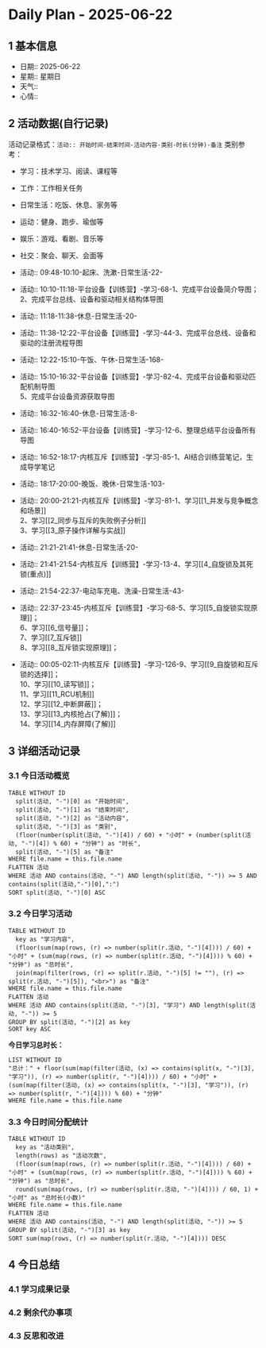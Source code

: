 # Daily Plan - 2025-06-22

## 1 基本信息

- 日期:: 2025-06-22
- 星期:: 星期日
- 天气::
- 心情::

## 2 活动数据(自行记录)
活动记录格式：`活动:: 开始时间-结束时间-活动内容-类别-时长(分钟)-备注`
类别参考：
- 学习：技术学习、阅读、课程等
- 工作：工作相关任务
- 日常生活：吃饭、休息、家务等
- 运动：健身、跑步、瑜伽等
- 娱乐：游戏、看剧、音乐等
- 社交：聚会、聊天、会面等

- 活动:: 09:48-10:10-起床、洗漱-日常生活-22-
- 活动:: 10:10-11:18-平台设备【训练营】-学习-68-1、完成平台设备简介导图；<br>2、完成平台总线、设备和驱动相关结构体导图
- 活动:: 11:18-11:38-休息-日常生活-20-
- 活动:: 11:38-12:22-平台设备【训练营】-学习-44-3、完成平台总线、设备和驱动的注册流程导图
- 活动:: 12:22-15:10-午饭、午休-日常生活-168-
- 活动:: 15:10-16:32-平台设备【训练营】-学习-82-4、完成平台设备和驱动匹配机制导图<br>5、完成平台设备资源获取导图
- 活动:: 16:32-16:40-休息-日常生活-8-
- 活动:: 16:40-16:52-平台设备【训练营】-学习-12-6、整理总结平台设备所有导图
- 活动:: 16:52-18:17-内核互斥【训练营】-学习-85-1、AI结合训练营笔记，生成导学笔记
- 活动:: 18:17-20:00-晚饭、晚休-日常生活-103-
- 活动:: 20:00-21:21-内核互斥【训练营】-学习-81-1、学习[[1_并发与竞争概念和场景]]<br>2、学习[[2_同步与互斥的失败例子分析]]<br>3、学习[[3_原子操作详解与实战]]
- 活动:: 21:21-21:41-休息-日常生活-20-
- 活动:: 21:41-21:54-内核互斥【训练营】-学习-13-4、学习[[4_自旋锁及其死锁(重点)]]
- 活动:: 21:54-22:37-电动车充电、洗澡-日常生活-43-
- 活动:: 22:37-23:45-内核互斥【训练营】-学习-68-5、学习[[5_自旋锁实现原理]]；<br>6、学习[[6_信号量]]；<br>7、学习[[7_互斥锁]]<br>8、学习[[8_互斥锁实现原理]]；
- 活动:: 00:05-02:11-内核互斥【训练营】-学习-126-9、学习[[9_自旋锁和互斥锁的选择]]；<br>10、学习[[10_读写锁]]；<br>11、学习[[11_RCU机制]]<br>12、学习[[12_中断屏蔽]]；<br>13、学习[[13_内核抢占(了解)]]；<br>14、学习[[14_内存屏障(了解)]]

## 3 详细活动记录

### 3.1 今日活动概览

```dataview
TABLE WITHOUT ID
  split(活动, "-")[0] as "开始时间",
  split(活动, "-")[1] as "结束时间", 
  split(活动, "-")[2] as "活动内容",
  split(活动, "-")[3] as "类别",
  (floor(number(split(活动, "-")[4]) / 60) + "小时" + (number(split(活动, "-")[4]) % 60) + "分钟") as "时长",
  split(活动, "-")[5] as "备注"
WHERE file.name = this.file.name
FLATTEN 活动
WHERE 活动 AND contains(活动, "-") AND length(split(活动, "-")) >= 5 AND contains(split(活动,"-")[0],":")
SORT split(活动, "-")[0] ASC
```

### 3.2 今日学习活动

```dataview
TABLE WITHOUT ID
  key as "学习内容",
  (floor(sum(map(rows, (r) => number(split(r.活动, "-")[4]))) / 60) + "小时" + (sum(map(rows, (r) => number(split(r.活动, "-")[4]))) % 60) + "分钟") as "总时长",
  join(map(filter(rows, (r) => split(r.活动, "-")[5] != ""), (r) => split(r.活动, "-")[5]), "<br>") as "备注"
WHERE file.name = this.file.name
FLATTEN 活动
WHERE 活动 AND contains(split(活动, "-")[3], "学习") AND length(split(活动, "-")) >= 5
GROUP BY split(活动, "-")[2] as key
SORT key ASC

```

**今日学习总时长：**

```dataview
LIST WITHOUT ID
"总计：" + floor(sum(map(filter(活动, (x) => contains(split(x, "-")[3], "学习")), (r) => number(split(r, "-")[4]))) / 60) + "小时" + (sum(map(filter(活动, (x) => contains(split(x, "-")[3], "学习")), (r) => number(split(r, "-")[4]))) % 60) + "分钟"
WHERE file.name = this.file.name
```

### 3.3 今日时间分配统计

```dataview
TABLE WITHOUT ID
  key as "活动类别",
  length(rows) as "活动次数",
  (floor(sum(map(rows, (r) => number(split(r.活动, "-")[4]))) / 60) + "小时" + (sum(map(rows, (r) => number(split(r.活动, "-")[4]))) % 60) + "分钟") as "总时长",
  round(sum(map(rows, (r) => number(split(r.活动, "-")[4]))) / 60, 1) + "小时" as "总时长(小数)"
WHERE file.name = this.file.name
FLATTEN 活动
WHERE 活动 AND contains(活动, "-") AND length(split(活动, "-")) >= 5
GROUP BY split(活动, "-")[3] as key
SORT sum(map(rows, (r) => number(split(r.活动, "-")[4]))) DESC
```

## 4 今日总结

### 4.1 学习成果记录

### 4.2 剩余代办事项

### 4.3 反思和改进

